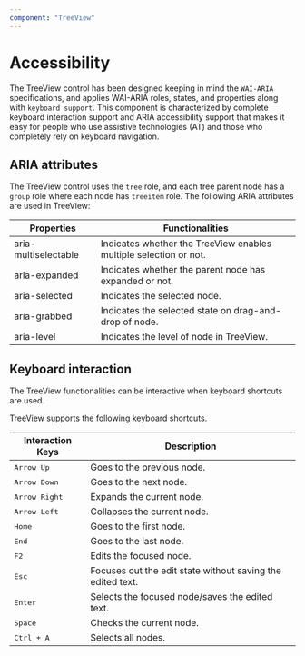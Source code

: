 ```yaml
---
component: "TreeView"
---
```


# Accessibility

The TreeView control has been designed keeping in mind the `WAI-ARIA` specifications, and applies WAI-ARIA roles, states, and properties along with `keyboard support`. This component is characterized
by complete keyboard interaction support and ARIA accessibility support that makes it easy for people who use assistive technologies (AT) and those who completely rely on keyboard navigation.

## ARIA attributes

The TreeView control uses the `tree` role, and each tree parent node has a `group` role where each node has `treeitem` role. The following ARIA attributes are used in TreeView:

| **Properties** | **Functionalities** |
| --- | --- |
| aria-multiselectable | Indicates whether the TreeView enables multiple selection or not. |
| aria-expanded | Indicates whether the parent node has expanded or not. |
| aria-selected | Indicates the selected node. |
| aria-grabbed | Indicates the selected state on drag-and-drop of node. |
| aria-level | Indicates the level of node in TreeView. |

## Keyboard interaction

The TreeView functionalities can be interactive when keyboard shortcuts are used.

TreeView supports the following keyboard shortcuts.

| Interaction Keys | Description |
|------|---------|
| <kbd>Arrow Up</kbd> | Goes to the previous node. |
| <kbd>Arrow Down</kbd> | Goes to the next node. |
| <kbd>Arrow Right</kbd> | Expands the current node. |
| <kbd>Arrow Left</kbd> | Collapses the current node. |
| <kbd>Home</kbd> | Goes to the first node. |
| <kbd>End</kbd> | Goes to the last node. |
| <kbd>F2</kbd> | Edits the focused node. |
| <kbd>Esc</kbd> | Focuses out the edit state without saving the edited text. |
| <kbd>Enter</kbd> | Selects the focused node/saves the edited text. |
| <kbd>Space</kbd> | Checks the current node. |
| <kbd>Ctrl + A</kbd> | Selects all nodes. |